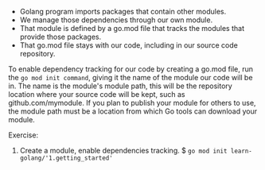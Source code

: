 - Golang program imports packages that contain other modules.
- We manage those dependencies through our own module.
- That module is defined by a go.mod file that tracks the modules that provide those packages.
- That go.mod file stays with our code, including in our source code repository.

To enable dependency tracking for our code by creating a go.mod file, run the ```go mod init command```,
giving it the name of the module our code will be in. The name is the module's module path,
this will be the repository location where your source code will be kept, such as github.com/mymodule.
If you plan to publish your module for others to use, the module path must be a location from which Go tools can download your module.

Exercise:
1. Create a module, enable dependencies tracking.
$ ``` go mod init learn-golang/'1.getting_started' ```